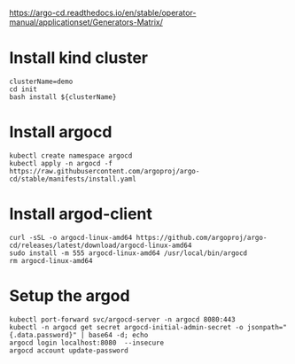 https://argo-cd.readthedocs.io/en/stable/operator-manual/applicationset/Generators-Matrix/



# Install kind cluster 
```
clusterName=demo
cd init
bash install ${clusterName}
```

# Install argocd 
```
kubectl create namespace argocd
kubectl apply -n argocd -f https://raw.githubusercontent.com/argoproj/argo-cd/stable/manifests/install.yaml

```

# Install argod-client
```
curl -sSL -o argocd-linux-amd64 https://github.com/argoproj/argo-cd/releases/latest/download/argocd-linux-amd64
sudo install -m 555 argocd-linux-amd64 /usr/local/bin/argocd
rm argocd-linux-amd64

``` 

# Setup the argod 
```
kubectl port-forward svc/argocd-server -n argocd 8080:443
kubectl -n argocd get secret argocd-initial-admin-secret -o jsonpath="{.data.password}" | base64 -d; echo
argocd login localhost:8080  --insecure
argocd account update-password

```
